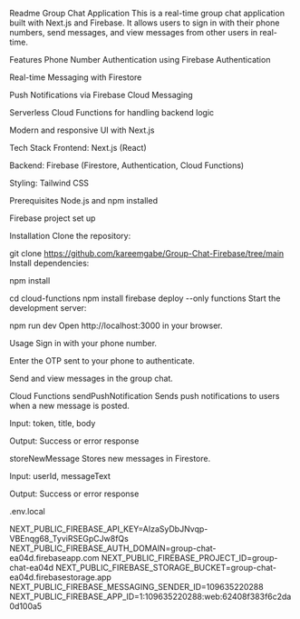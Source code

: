 

Readme
Group Chat Application
This is a real-time group chat application built with Next.js and Firebase. It allows users to sign in with their phone numbers, send messages, and view messages from other users in real-time.

Features
Phone Number Authentication using Firebase Authentication

Real-time Messaging with Firestore

Push Notifications via Firebase Cloud Messaging

Serverless Cloud Functions for handling backend logic

Modern and responsive UI with Next.js

Tech Stack
Frontend: Next.js (React)

Backend: Firebase (Firestore, Authentication, Cloud Functions)


Styling: Tailwind CSS 

Prerequisites
Node.js and npm installed

Firebase project set up

Installation
Clone the repository:

git clone https://github.com/kareemgabe/Group-Chat-Firebase/tree/main
Install dependencies:

npm install



cd cloud-functions
npm install
firebase deploy --only functions
Start the development server:

npm run dev
Open http://localhost:3000 in your browser.

Usage
Sign in with your phone number.

Enter the OTP sent to your phone to authenticate.

Send and view messages in the group chat.

Cloud Functions
sendPushNotification
Sends push notifications to users when a new message is posted.

Input: token, title, body

Output: Success or error response

storeNewMessage
Stores new messages in Firestore.

Input: userId, messageText

Output: Success or error response





.env.local

NEXT_PUBLIC_FIREBASE_API_KEY=AIzaSyDbJNvqp-VBEnqg68_TyviRSEGpCJw8fQs
NEXT_PUBLIC_FIREBASE_AUTH_DOMAIN=group-chat-ea04d.firebaseapp.com
NEXT_PUBLIC_FIREBASE_PROJECT_ID=group-chat-ea04d
NEXT_PUBLIC_FIREBASE_STORAGE_BUCKET=group-chat-ea04d.firebasestorage.app
NEXT_PUBLIC_FIREBASE_MESSAGING_SENDER_ID=109635220288
NEXT_PUBLIC_FIREBASE_APP_ID=1:109635220288:web:62408f383f6c2da0d100a5



